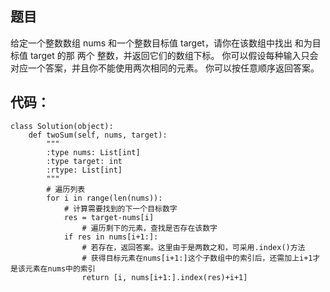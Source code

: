 ## 题目

给定一个整数数组 nums 和一个整数目标值 target，请你在该数组中找出 和为目标值 target  的那 两个 整数，并返回它们的数组下标。
你可以假设每种输入只会对应一个答案，并且你不能使用两次相同的元素。
你可以按任意顺序返回答案。


## 代码：
```
class Solution(object):
    def twoSum(self, nums, target):
        """
        :type nums: List[int]
        :type target: int
        :rtype: List[int]
        """
        # 遍历列表
        for i in range(len(nums)):
            # 计算需要找到的下一个目标数字
            res = target-nums[i]
                # 遍历剩下的元素，查找是否存在该数字
            if res in nums[i+1:]:
                # 若存在，返回答案。这里由于是两数之和，可采用.index()方法
                # 获得目标元素在nums[i+1:]这个子数组中的索引后，还需加上i+1才是该元素在nums中的索引
                return [i, nums[i+1:].index(res)+i+1]
```
